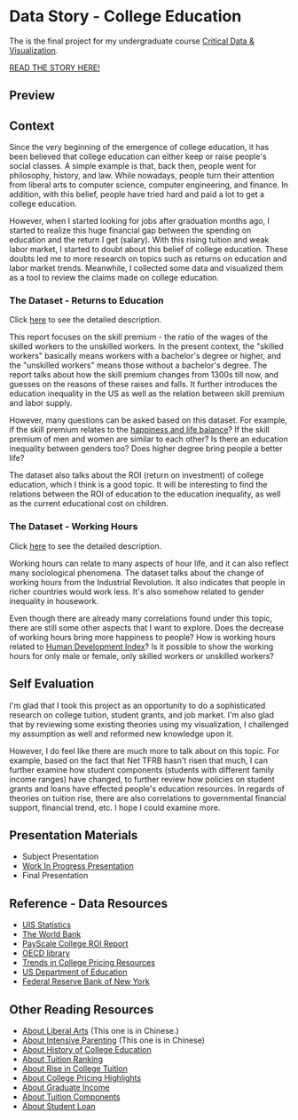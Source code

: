 # Data Story - College Education

The is the final project for my undergraduate course [Critical Data & Visualization](https://github.com/leoneckert/cdv-fall19).  

[READ THE STORY HERE!](https://data-story-project.jerrywaaaaaaaa.now.sh/)

## Preview



## Context

Since the very beginning of the emergence of college education, it has been believed that college education can either keep or raise people's social classes. A simple example is that, back then, people went for philosophy, history, and law. While nowadays, people turn their attention from liberal arts to computer science, computer engineering, and finance. In addition, with this belief, people have tried hard and paid a lot to get a college education.  

However, when I started looking for jobs after graduation months ago, I started to realize this huge financial gap between the spending on education and the return I get (salary). With this rising tuition and weak labor market, I started to doubt about this belief of college education. These doubts led me to more research on topics such as returns on education and labor market trends. Meanwhile, I collected some data and visualized them as a tool to review the claims made on college education.

### The Dataset - Returns to Education
Click [here](https://ourworldindata.org/returns-to-education) to see the detailed description.

This report focuses on the skill premium - the ratio of the wages of the skilled workers to the unskilled workers. In the present context, the "skilled workers" basically means workers with a bachelor's degree or higher, and the "unskilled workers" means those without a bachelor's degree.
The report talks about how the skill premium changes from 1300s till now, and guesses on the reasons of these raises and falls. It further introduces the education inequality in the US as well as the relation between skill premium and labor supply.

However, many questions can be asked based on this dataset. For example, if the skill premium relates to the [happiness and life balance](https://ourworldindata.org/happiness-and-life-satisfaction)? If the skill premium of men and women are similar to each other? Is there an education inequality between genders too? Does higher degree bring people a better life?

The dataset also talks about the ROI (return on investment) of college education, which I think is a good topic. It will be interesting to find the relations between the ROI of education to the education inequality, as well as the current educational cost on children.

### The Dataset - Working Hours
Click [here](https://ourworldindata.org/working-hours) to see the detailed description.

Working hours can relate to many aspects of hour life, and it can also reflect many sociological phenomena. The dataset talks about the change of working hours from the Industrial Revolution. It also indicates that people in richer countries would work less. It's also somehow related to gender inequality in housework.

Even though there are already many correlations found under this topic, there are still some other aspects that I want to explore. Does the decrease of working hours bring more happiness to people? How is working hours related to [Human Development Index](https://ourworldindata.org/human-development-index)? Is it possible to show the working hours for only male or female, only skilled workers or unskilled workers?

## Self Evaluation

I'm glad that I took this project as an opportunity to do a sophisticated research on college tuition, student grants, and job market. I'm also glad that by reviewing some existing theories using my visualization, I challenged my assumption as well and reformed new knowledge upon it.

However, I do feel like there are much more to talk about on this topic. For example, based on the fact that Net TFRB hasn't risen that much, I can further examine how student components (students with different family income ranges) have changed, to further review how policies on student grants and loans have effected people's education resources. In regards of theories on tuition rise, there are also correlations to governmental financial support, financial trend, etc. I hope I could examine more.

## Presentation Materials
- Subject Presentation
- [Work In Progress Presentation](https://docs.google.com/presentation/d/1BBHRAaUVypzMHAJgxWnPxGbdQ2ACZH3EDMq94SzJ36c/edit?usp=sharing)
- Final Presentation

## Reference - Data Resources
- [UIS Statistics](http://data.uis.unesco.org/)
- [The World Bank](http://datatopics.worldbank.org/education/indicators)
- [PayScale College ROI Report](https://www.payscale.com/college-roi)
- [OECD library](https://www.oecd-ilibrary.org/education/education-at-a-glance_19991487)
- [Trends in College Pricing Resources](https://research.collegeboard.org/trends/college-pricing/resource-library)
- [US Department of Education](https://collegescorecard.ed.gov/data/)
- [Federal Reserve Bank of New York](https://www.newyorkfed.org/research/college-labor-market/college-labor-market_unemployment.html)

## Other Reading Resources
- [About Liberal Arts](https://www.qdaily.com/articles/61757.html) (This one is in Chinese.)
- [About Intensive Parenting](https://www.qdaily.com/articles/59812.html) (This one is in Chinese)
- [About History of College Education](https://college-education.procon.org/history-of-college-education/)
- [About Tuition Ranking](https://college-education.procon.org/highest-and-lowest-tuitions-of-ranked-us-colleges-universities/)
- [About Rise in College Tuition](https://www.americanactionforum.org/research/summary-accounting-rise-college-tuition/)
- [About College Pricing Highlights](https://research.collegeboard.org/trends/college-pricing/highlights)
- [About Graduate Income](https://www.wsj.com/articles/ny-fed-report-finds-rising-incomes-falling-unemployment-for-young-college-graduates-1454079989)
- [About Tuition Components](https://bigfuture.collegeboard.org/pay-for-college/college-costs/quick-guide-college-costs)
- [About Student Loan](https://www.investopedia.com/student-loan-debt-2019-statistics-and-outlook-4772007)
